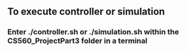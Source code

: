 ## To execute controller or simulation
### Enter ./controller.sh or ./simulation.sh within the CS560_ProjectPart3 folder in a terminal
